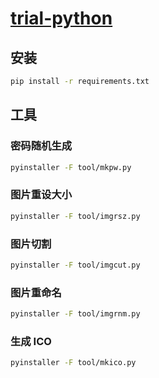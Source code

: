 # [trial-python](https://github.com/chaosannals/trial-python)

## 安装

```bash
pip install -r requirements.txt
```

## 工具

### 密码随机生成

```sh
pyinstaller -F tool/mkpw.py
```

### 图片重设大小

```sh
pyinstaller -F tool/imgrsz.py
```

### 图片切割

```sh
pyinstaller -F tool/imgcut.py
```

### 图片重命名

```sh
pyinstaller -F tool/imgrnm.py
```

### 生成 ICO

```sh
pyinstaller -F tool/mkico.py
```
